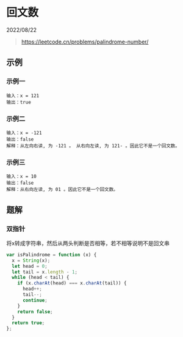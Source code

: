 # 回文数

2022/08/22

> <https://leetcode.cn/problems/palindrome-number/>

## 示例

### 示例一

```text
输入：x = 121
输出：true
```

### 示例二

```text
输入：x = -121
输出：false
解释：从左向右读, 为 -121 。 从右向左读, 为 121- 。因此它不是一个回文数。
```

### 示例三

```text
输入：x = 10
输出：false
解释：从右向左读, 为 01 。因此它不是一个回文数。
```

## 题解

### 双指针

将x转成字符串，然后从两头判断是否相等，若不相等说明不是回文串

```javascript
var isPalindrome = function (x) {
  x = String(x);
  let head = 0;
  let tail = x.length - 1;
  while (head < tail) {
    if (x.charAt(head) === x.charAt(tail)) {
      head++;
      tail--;
      continue;
    }
    return false;
  }
  return true;
};
```

